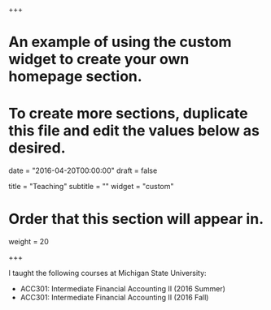 +++
# An example of using the custom widget to create your own homepage section.
# To create more sections, duplicate this file and edit the values below as desired.

date = "2016-04-20T00:00:00"
draft = false

title = "Teaching"
subtitle = ""
widget = "custom"

# Order that this section will appear in.
weight = 20

+++

I taught the following courses at Michigan State University:

- ACC301: Intermediate Financial Accounting II (2016 Summer)
- ACC301: Intermediate Financial Accounting II (2016 Fall)
